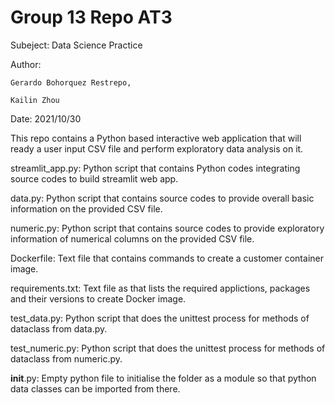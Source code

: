 # Group 13 Repo AT3

Subeject: Data Science Practice 

Author: 

	Gerardo Bohorquez Restrepo,

	Kailin Zhou

Date: 2021/10/30

This repo contains a Python based interactive web application that will ready a user input CSV file and perform exploratory data analysis on it. 

streamlit_app.py: Python script that contains Python codes integrating source codes to build streamlit web app.

data.py: Python script that contains source codes to provide overall basic information on the provided CSV file.

numeric.py: Python script that contains source codes to provide exploratory information of numerical columns on the provided CSV file.

Dockerfile: Text file that contains commands to create a customer container image.

requirements.txt: Text file as that lists the required applictions, packages and their versions to create Docker image.

test_data.py: Python script that does the unittest process for methods of dataclass from data.py.

test_numeric.py: Python script that does the unittest process for methods of dataclass from numeric.py.

__init__.py: Empty python file to initialise the folder as a module so that python data classes can be imported from there.